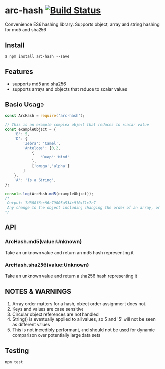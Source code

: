 # arc-hash [![Build Status](https://travis-ci.org/anyuzer/arc-hash.svg?branch=master)](https://travis-ci.org/anyuzer/arc-hash)
Convenience ES6 hashing library. Supports object, array and string hashing for md5 and sha256

## Install
```
$ npm install arc-hash --save
```

## Features
* supports md5 and sha256
* supports arrays and objects that reduce to scalar values

## Basic Usage

```js
const ArcHash = require('arc-hash');

// This is an example complex object that reduces to scalar value
const exampleObject = {
    'B': 5,
    'D': {
        'Zebra': 'Camel',
        'Antelope': [0,2,
            {
                'Deep':'Mind'
            },
            ['omega','alpha']
        ]
    },
    'A': 'Is a String',
};

console.log(ArcHash.md5(exampleObject));
/*
 Output: 7d388f6ec86c79805a534c910471c7c7
 Any change to the object including changing the order of an array, or changing the case in a key or a value will result in a new hash
*/


```

## API

### ArcHash.md5(value:Unknown)
Take an unknown value and return an md5 hash representing it

### ArcHash.sha256(value:Unknown)
Take an unknown value and return a sha256 hash representing it

## NOTES & WARNINGS
1. Array order matters for a hash, object order assignment does not.
2. Keys and values are case sensitive
3. Circular object references are not handled
4. String() is eventually applied to all values, so 5 and '5' will not be seen as different values
5. This is not incredibly performant, and should not be used for dynamic comparison over potentially large data sets
 
 
## Testing
```
npm test
```